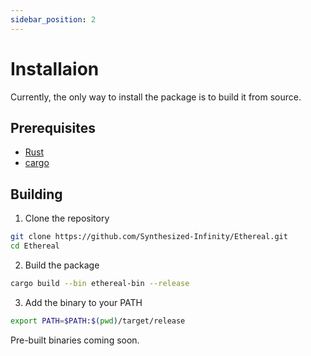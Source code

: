 ```yaml
---
sidebar_position: 2
---
```


# Installaion

Currently, the only way to install the package is to build it from source.

## Prerequisites

* [Rust](https://www.rust-lang.org/)
* [cargo](https://crates.io/crates/cargo)

## Building

1. Clone the repository

```bash
git clone https://github.com/Synthesized-Infinity/Ethereal.git
cd Ethereal
```
2. Build the package

```bash
cargo build --bin ethereal-bin --release
```

3. Add the binary to your PATH

```bash
export PATH=$PATH:$(pwd)/target/release
```

Pre-built binaries coming soon.